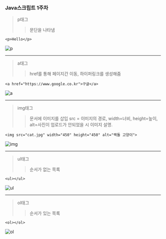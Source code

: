### Java스크립트 1주차 

> p태그
> > 문단을 나타냄
```
<p>Hello</p>
```
![p](https://user-images.githubusercontent.com/71562490/132089362-ed0393d2-3bdd-4d35-8ceb-db85324b283e.JPG)

----------------------

> a태그
> > href를 통해 페이지간 이동, 하이퍼링크를 생성해줌
```
<a href="https://www.google.co.kr">구글</a>
```
![a](https://user-images.githubusercontent.com/71562490/132089467-c97f6310-442e-4a6c-a3c9-77e5369d43f3.JPG)

----------------------

> img태그
> > 문서에 이미지를 삽입
> > src = 이미지의 경로, width=너비, height=높이, alt=사진이 업로드가 안되었을 시 이미지 설명.
```
<img src="cat.jpg" width="450" height="450" alt="랙돌 고양이">
```
![img](https://user-images.githubusercontent.com/71562490/132089407-43c08e4d-e33d-470c-aec9-b84d198a9dc5.JPG)

----------------------

> ul태그
> > 순서가 없는 목록
```
<ul></ul>
```
![ul](https://user-images.githubusercontent.com/71562490/132089264-be66c6db-96ac-4ab5-b484-c61ee8f65c80.JPG)

----------------------

> ol태그
> > 순서가 있는 목록
```
<ol></ol>
```
![ol](https://user-images.githubusercontent.com/71562490/132089320-6b3c7612-d504-45fd-a86a-1a62a97e4a4d.JPG)

